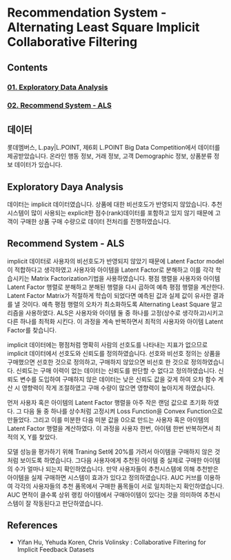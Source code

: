 # Recommendation System - Alternating Least Square Implicit Collaborative Filtering

## Contents
### [01. Exploratory Data Analysis](https://github.com/hojisu/recommendation-project/tree/master/01-Exploratory-Data-Analysis)
### [02. Recommend System - ALS](https://github.com/hojisu/recommendation-project/tree/master/02-Recommend-System-ALS)

## 데이터
롯데멤버스, L.pay|L.POINT, 제6회 L.POINT Big Data Competition에서 데이터를 제공받았습니다.
온라인 행동 정보, 거래 정보, 고객 Demographic 정보, 상품분류 정보 데이터가 있습니다.

## Exploratory Daya Analysis
데이터는 implicit 데이터였습니다. 상품에 대한 비선호도가 반영되지 않았습니다. 추천시스템이 많이 사용되는 explicit한 점수(rank)데이터를 포함하고 있지 않기 때문에 고객이 구매한 상품 구매 수량으로 데이터 전처리를 진행하였습니다. 

## Recommend System - ALS
implicit 데이터로 사용자의 비선호도가 반영되지 않았기 때문에 Latent Factor model이 적합하다고 생각하였고 사용자와 아이템을 Latent Factor로 분해하고 이를 각각 학습시키는 Matrix Factorization기법을 사용하였습니다. 평점 행렬을 사용자와 아이템 Latent Factor 행렬로 분해하고 분해된 행렬을 다시 곱하여 예측 평점 행렬을 계산한다. Latent Factor Matrix가 적절하게 학습이 되었다면 예측된 값과 실제 값이 유사한 결과를 낼 것이다. 예측 평점 행렬의 오차가 최소화하도록 Alternating Least Square 알고리즘을 사용하였다. ALS은 사용자와 아이템 둘 중 하나를 고정(상수로 생각하고)시키고 다른 하나를 최적화 시킨다. 이 과정을 계속 반복하면서 최적의 사용자와 아이템 Latent Factor를 찾습니다.

implicit 데이터에는 평점처럼 명확히 사람의 선호도를 나타내는 지표가 없으므로 implicit 데이터에서 선호도와 신뢰도를 정의하였습니다. 선호와 비선호 정의는 상품을 구매했으면 선호한 것으로 정의하고, 구매하지 않았으면 비선호 한 것으로 정의하였습니다. 신뢰도는 구매 이력이 없는 데이터는 신뢰도를 판단할 수 없다고 정의하였습니다. 신뢰도 변수를 도입하여 구매하지 않은 데이터는 낮은 신뢰도 값을 갖게 하여 오차 함수 계산 시 영향력이 작게 조절하였고 구매 수량이 많으면 영향력이 높아지게 하였습니다.

먼저 사용자 혹은 아이템의 Latent Factor 행렬을 아주 작은 랜덤 값으로 초기화 하였다. 그 다음 둘 중 하나를 상수처럼 고정시켜 Loss Function을 
Convex Function으로 만들었다. 그리고 이를 미분한 다음 미분 값을 0으로 만드는 사용자 혹은 아이템의 Latent Factor 행렬을 계산하였다. 이 과정을 사용자 한번, 아이템 한번 반복하면서 최적의 X, Y를 찾았다.

모델 성능을 평가하기 위해 Traning Set에 20%를 가려서 아이템을 구매하지 않은 것처럼 보이도록 하였습니다. 그다음 사용자에게 추천된 아이템 중 실제로 구매한 아이템의 수가 얼마나 되는지 확인하였습니다. 만약 사용자들이 추천시스템에 의해 추천받은 아이템을 실제 구매하면 시스템이 효과가 있다고 정의하였습니다. AUC 커브를 이용하여 각각의 사용자들의 추천 품목에서 구매한 품목들이 서로 일치하는지 확인하였습니다. AUC 면적이 클수록 상위 랭킹 아이템에서 구매아이템이 있다는 것을 의미하여 추천시스템이 잘 작동된다고 판단하였습니다.

## References
- Yifan Hu, Yehuda Koren, Chris Volinsky : Collaborative Filtering for Implicit Feedback Datasets
